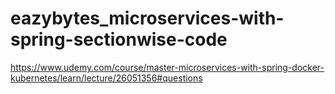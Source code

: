 # eazybytes_microservices-with-spring-sectionwise-code
https://www.udemy.com/course/master-microservices-with-spring-docker-kubernetes/learn/lecture/26051356#questions
